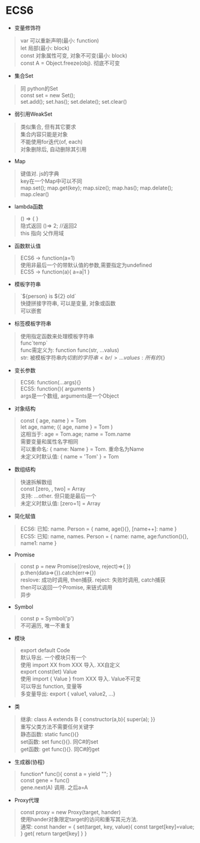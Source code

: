 # ECS6

+ 变量修饰符
> var 可以重新声明(最小: function)<br/>
> let 局部(最小: block)<br/>
> const 对象属性可变, 对象不可变(最小: block)<br/>
> const A = Object.freeze(obj). 彻底不可变
+ 集合Set
> 同 python的Set<br/>
> const set = new Set();<br/>
> set.add(); set.has(); set.delate(); set.clear()
+ 弱引用WeakSet
> 类似集合, 但有其它要求<br/>
> 集合内容只能是对象<br/>
> 不能使用for迭代(of, each)<br/>
> 对象删除后, 自动删除其引用
+ Map
> 键值对. js的字典<br/>
> key在一个Map中可以不同<br/>
> map.set(); map.get(key); map.size(); map.has(); map.delate(); map.clear()
+ lambda函数
> () => { }<br/>
> 隐式返回 ()=> 2; //返回2<br/>
> this 指向 父作用域
+ 函数默认值
> ECS6 -> function(a=1)<br/>
> 使用非最后一个的带默认值的参数,需要指定为undefined<br>
> ECS5 -> function(a){ a=a|1 }
+ 模板字符串
> \`${person} is ${2} old\`<br/>
> 快捷拼接字符串, 可以是变量, 对象或函数<br/>
> 可以嵌套
+ 标签模板字符串
> 使用指定函数来处理模板字符串<br/>
> func\`temp\`<br/>
> func需定义为: function func(str, ...valus)<br/>
> str: 被模板字符串内${}切割的字符串<br/>
> ...values: 所有的${}
+ 变长参数
> ECS6: function(...args){}<br/>
> ECS5: function(){ arguments }<br/>
> args是一个数组, arguments是一个Object
+ 对象结构
> const { age, name } = Tom<br/>
> let age, name; ({ age, name } = Tom )<br/>
> 这相当于: age = Tom.age; name = Tom.name<br/>
> 需要变量和属性名字相同<br/>
> 可以重命名: { name: Name } = Tom. 重命名为Name<br/>
> 未定义时默认值: { name = 'Tom' } = Tom
+ 数组结构
> 快速拆解数组<br/>
> const [zero, , two] = Array<br/>
> 支持: ...other. 但只能是最后一个<br/>
> 未定义时默认值: [zero=1] = Array
+ 简化赋值
> ECS6: 已知: name. Person = { name, age(){}, [name++]: name }<br/>
> ECS5: 已知: name, names. Person = { name: name, age:function(){}, name1: name }
+ Promise
> const p = new Promise((reslove, reject)=>{ })<br/>
> p.then(data=>{}).catch(err=>{})<br/>
> reslove: 成功时调用, then捕获. reject: 失败时调用, catch捕获<br/>
> then可以返回一个Promise, 来链式调用<br/>
> 异步
+ Symbol
> const p = Symbol('p')<br/>
> 不可遍历, 唯一不重复
+ 模块
> export default Code<br/>
> 默认导出. 一个模块只有一个<br/>
> 使用 import XX from XXX 导入. XX自定义<br/>
> export const(let) Value<br/>
> 使用 import { Value } from XXX 导入. Value不可变<br/>
> 可以导出 function, 变量等<br/>
> 多变量导出: export { value1, value2, ...}
+ 类
> 继承: class A extends B { constructor(a,b){ super(a); }}<br/>
> 重写父类方法不需要任何关键字<br/>
> 静态函数: static func(){}<br/>
> set函数: set func(){}. 同C#的set<br/>
> get函数: get func(){}. 同C#的get
+ 生成器(协程)
> function* func(){ const a = yield ""; }<br/>
> const gene = func()<br/>
> gene.next(A)  调用. 之后a=A
+ Proxy代理
> const proxy = new Proxy(target, hander)<br/>
> 使用hander对象限定target的访问和重写其元方法.<br/>
> 通常: const hander = { set(target, key, value){ const target[key]=value; } get{ return target[key] } }
